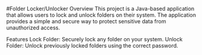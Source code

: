 #Folder Locker/Unlocker
Overview
This project is a Java-based application that allows users to lock and unlock folders on their system. The application provides a simple and secure way to protect sensitive data from unauthorized access.

Features
Lock Folder: Securely lock any folder on your system.
Unlock Folder: Unlock previously locked folders using the correct password.
